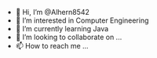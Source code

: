- 👋 Hi, I’m @Alhern8542
- 👀 I’m interested in Computer Engineering
- 🌱 I’m currently learning Java
- 💞️ I’m looking to collaborate on ...
- 📫 How to reach me ...

<!---
Alhern8542/Alhern8542 is a ✨ special ✨ repository because its `README.md` (this file) appears on your GitHub profile.
You can click the Preview link to take a look at your changes.
--->
